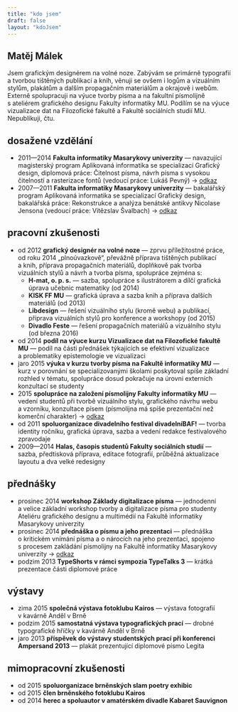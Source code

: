 ```yaml
---
title: "kdo jsem"
draft: false
layout: "kdoJsem"
---
```


<div id="descrition" class="white">
	<div class="name">
		<h2>Matěj Málek</h2>
	</div>
	<div class="perex">
		<p>Jsem grafickým designérem na volné noze. Zabývám se primárně typografií a&nbsp;tvorbou tištěných publikací a&nbsp;knih, věnuji se ovšem i logům a&nbsp;vizuálním stylům, plakátům a&nbsp;dalším propagačním materiálům a okrajově i&nbsp;webům. Externě spolupracuji na výuce tvorby písma a&nbsp;na fakultní písmolijně s&nbsp;ateliérem grafického designu Fakulty informatiky MU. Podílím se na výuce vizualizace dat na Filozofické fakultě a&nbsp;Fakultě sociálních studií MU. Nepublikuji, čtu.</p>
	</div>
</div>
<DIV id="cv">

## dosažené vzdělání ##

* <span class="rok">2011—2014 </span>**Fakulta informatiky Masarykovy univerzity**&nbsp;— navazující magisterský program Aplikovaná informatika se specializací Grafický design, diplomová práce: Čitelnost písma, návrh písma s&nbsp;vysokou čitelností a&nbsp;rasterizace fontů (vedoucí práce: Lukáš Pevný) →&nbsp;[odkaz](https://is.muni.cz/th/256189/fi_m/malek-diplomova_prace.pdf)
* <span class="rok">2007—2011 </span>**Fakulta informatiky Masarykovy univerzity**&nbsp;— bakalářský program Aplikovaná informatika se specializací Grafický design, bakalářská práce: Rekonstrukce a&nbsp;analýza benátské antikvy Nicolase Jensona (vedoucí práce: Vítězslav Švalbach) →&nbsp;[odkaz](https://is.muni.cz/th/256189/fi_b/Malek_pv_bp.pdf)

## pracovní zkušenosti ##

* <span class="rok">od 2012 </span>**grafický designér na volné noze**&nbsp;— zprvu příležitostné práce, od roku 2014 „plnoúvazkově“, převážně příprava tištěných publikací a&nbsp;knih, příprava propagačních materiálů, doplňkově pak tvorba vizuálních stylů a&nbsp;návrh a&nbsp;tvorba písma, spolupráce zejména s:
	* **H-mat, o. p. s.**&nbsp;— sazba, spolupráce s&nbsp;ilustrátorem a&nbsp;dílčí grafická úprava učebnic matematiky (od 2014)
	* **KISK FF MU**&nbsp;— grafická úprava a&nbsp;sazba knih a&nbsp;příprava dalších materiálů (od 2013)
	* **Libdesign**&nbsp;— řešení vizuálního stylu (kromě webu) a&nbsp;publikací, příprava vizuálních stylů pro konference a&nbsp;workshopy (od 2015)
	* **Divadlo Feste**&nbsp;— řešení propagačních materiálů a&nbsp;vizuálního stylu (od března 2016)
* <span class="rok">od 2014 </span>**podíl na výuce kurzu Vizualizace dat na Filozofické fakultě MU**&nbsp;— podíl na části přednášek týkajících se efektivní vizualizace a&nbsp;problematiky epistemologie ve vizualizaci
* <span class="rok">jaro 2015 </span>**výuka v&nbsp;kurzu tvorby písma na Fakultě informatiky MU**&nbsp;— kurz v&nbsp;porovnání se specializovanými školami poskytoval spíše základní rozhled v&nbsp;tématu, spolupráce dosud pokračuje na úrovni externích konzultací se studenty
* <span class="rok">2015 </span>**spolupráce na založení písmolijny Fakulty informatiky MU**&nbsp;— vedení studentů při tvorbě vizuálního stylu, grafického návrhu webu a&nbsp;vzorníku, konzultace písem (písmolijna má spíše prezentační než komerční charakter) →&nbsp;[odkaz](http://zeroplusone.fi.muni.cz/)
* <span class="rok">od 2011 </span>**spoluorganizace divadelního festival divadelníBAF!**&nbsp;— tvorba identity ročníku, grafická úprava, sazba a&nbsp;vedení redakce festivalového zpravodaje
* <span class="rok">2009—2014 </span>**Halas, časopis studentů Fakulty sociálních studií**&nbsp;— sazba, předtisková příprava, editace fotografií, průběžná aktualizace layoutu a&nbsp;dva velké redesigny

## přednášky ##

* <span class="rok">prosinec 2014 </span>**workshop Základy digitalizace písma**&nbsp;— jednodenní a&nbsp;velice základní workshop tvorby a&nbsp;digitalizace písma pro studenty Ateliéru grafického designu a&nbsp;multimédií na Fakultě informatiky Masarykovy univerzity
* <span class="rok">prosinec 2014 </span>**přednáška o&nbsp;písmu a&nbsp;jeho prezentaci**&nbsp;— přednáška o&nbsp;kritickém vnímání písma a&nbsp;o&nbsp;nárocích na jeho prezentaci, spojeno s&nbsp;procesem zakládání písmolijny na Fakultě informatiky Masarykovy univerzity →&nbsp;[odkaz](https://www.slideshare.net/stilltesting/o-pismu-a-jeho-prezentaci)
* <span class="rok">podzim 2013 </span>**TypeShorts v&nbsp;rámci sympozia TypeTalks 3**&nbsp;— krátká prezentace části diplomové práce

## výstavy ##

* <span class="rok">zima 2015 </span>**společná výstava fotoklubu Kairos**&nbsp;— výstava fotografií v&nbsp;kavárně Anděl v&nbsp;Brně
* <span class="rok">podzim 2015 </span>**samostatná výstava typografických prací**&nbsp;— drobné typografické hříčky v&nbsp;kavárně Anděl v&nbsp;Brně
* <span class="rok">jaro 2013 </span>**příspěvek do výstavy studentských prací při konferenci Ampersand 2013**&nbsp;— plakát prezentující diplomové písmo Legita

## mimopracovní zkušenosti ##

* <span class="rok">od 2015 </span>**spoluorganizace brněnských slam poetry exhibic**
* <span class="rok">od 2015 </span>**člen brněnského fotoklubu Kairos**
* <span class="rok">od 2014 </span>**herec a&nbsp;spoluautor v&nbsp;amatérském divadle Kabaret Sauvignon**

</DIV>
